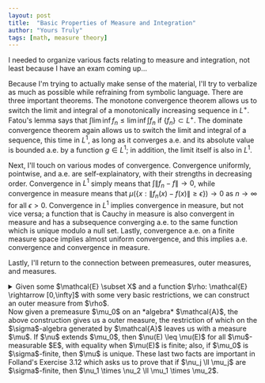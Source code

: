 ```yaml
---
layout: post
title:  "Basic Properties of Measure and Integration"
author: "Yours Truly"
tags: [math, measure theory]
---
```


I needed to organize various facts relating to measure and integration, not least because I have an exam coming up&hellip;

Because I'm trying to actually make sense of the material, I'll try to verbalize as much as possible while refraining from symbolic language. There are three important theorems. The monotone convergence theorem allows us to switch the limit and integral of a monotonically increasing sequence in $L^+$. Fatou's lemma says that $\int \lim \inf f_n \leq \lim \inf \int f_n$ if $\{f_n\} \subset L^+$. The dominate convergence theorem again allows us to switch the limit and integral of a sequence, this time in $L^1$, as long as it converges a.e. and its absolute value is bounded a.e. by a function $g \in L^1$; in addition, the limit itself is also in $L^1$.

Next, I'll touch on various modes of convergence. Convergence uniformly, pointwise, and a.e. are self-explainatory, with their strengths in decreasing order. Convergence in $L^1$ simply means that $\int \|f_n - f\| \rightarrow 0$, while convergence in measure means that $\mu(\{x: \|f_n(x)-f(x)\| \geq \epsilon\}) \rightarrow 0$ as $n \rightarrow \infty$ for all $\epsilon > 0$. Convergence in $L^1$ implies convergence in measure, but not vice versa; a function that is Cauchy in measure is also convergent in measure and has a subsequence converging a.e. to the same function which is unique modulo a null set. Lastly, convergence a.e. on a finite measure space implies almost uniform convergence, and this implies a.e. convergence and convergence in measure.

Lastly, I'll return to the connection between premeasures, outer measures, and measures.
<details>
	<summary>Given some $\mathcal{E} \subset X$ and a function $\rho: \mathcal{E} \rightarrow [0,\infty]$ with some very basic restrictions, we can construct an outer measure from $\rho$.</summary>
	&emsp;We require that $\varnothing, X \in \mathcal{E}$ and $\rho(\varnothing) = 0$, and then if $A \subset X$, we can define \[\mu^*(A) = \inf \left\{ \sum_1^{\infty} \mu(E_j) : E_j \subset \mathcal{E} \text{ and } A \subset \bigcup_1^{\infty} E_j\right\}.\]
</details>
Now given a premeasure $\mu_0$ on an *algebra* $\mathcal{A}$, the above construction gives us a outer measure, the restriction of which on the $\sigma$-algebra generated by $\mathcal{A}$ leaves us with a measure $\mu$. If $\nu$ extends $\mu_0$, then $\nu(E) \leq \mu(E)$ for all $\mu$-measurable $E$, with equality when $\mu(E)$ is finite; also, if $\mu_0$ is $\sigma$-finite, then $\mu$ is unique. These last two facts are important in Folland's Exercise 3.12 which asks us to prove that if $\nu_j \ll \mu_j$ are $\sigma$-finite, then $\nu_1 \times \nu_2 \ll \mu_1 \times \mu_2$.

